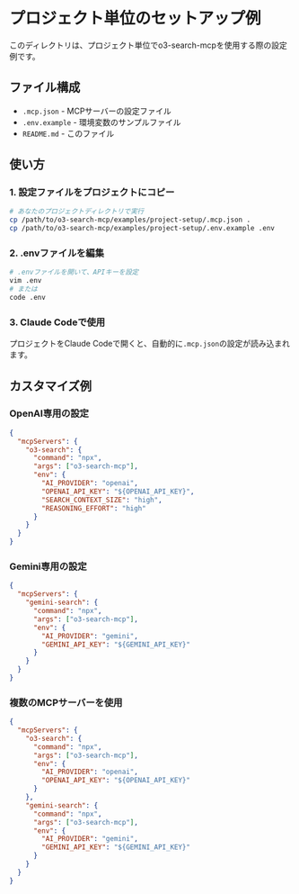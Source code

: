 # プロジェクト単位のセットアップ例

このディレクトリは、プロジェクト単位でo3-search-mcpを使用する際の設定例です。

## ファイル構成

- `.mcp.json` - MCPサーバーの設定ファイル
- `.env.example` - 環境変数のサンプルファイル
- `README.md` - このファイル

## 使い方

### 1. 設定ファイルをプロジェクトにコピー

```bash
# あなたのプロジェクトディレクトリで実行
cp /path/to/o3-search-mcp/examples/project-setup/.mcp.json .
cp /path/to/o3-search-mcp/examples/project-setup/.env.example .env
```

### 2. .envファイルを編集

```bash
# .envファイルを開いて、APIキーを設定
vim .env
# または
code .env
```

### 3. Claude Codeで使用

プロジェクトをClaude Codeで開くと、自動的に`.mcp.json`の設定が読み込まれます。

## カスタマイズ例

### OpenAI専用の設定

```json
{
  "mcpServers": {
    "o3-search": {
      "command": "npx",
      "args": ["o3-search-mcp"],
      "env": {
        "AI_PROVIDER": "openai",
        "OPENAI_API_KEY": "${OPENAI_API_KEY}",
        "SEARCH_CONTEXT_SIZE": "high",
        "REASONING_EFFORT": "high"
      }
    }
  }
}
```

### Gemini専用の設定

```json
{
  "mcpServers": {
    "gemini-search": {
      "command": "npx",
      "args": ["o3-search-mcp"],
      "env": {
        "AI_PROVIDER": "gemini",
        "GEMINI_API_KEY": "${GEMINI_API_KEY}"
      }
    }
  }
}
```

### 複数のMCPサーバーを使用

```json
{
  "mcpServers": {
    "o3-search": {
      "command": "npx",
      "args": ["o3-search-mcp"],
      "env": {
        "AI_PROVIDER": "openai",
        "OPENAI_API_KEY": "${OPENAI_API_KEY}"
      }
    },
    "gemini-search": {
      "command": "npx",
      "args": ["o3-search-mcp"],
      "env": {
        "AI_PROVIDER": "gemini",
        "GEMINI_API_KEY": "${GEMINI_API_KEY}"
      }
    }
  }
}
```